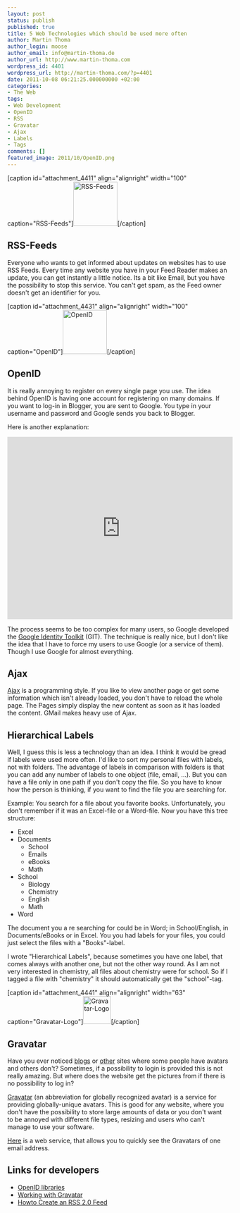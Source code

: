 ```yaml
---
layout: post
status: publish
published: true
title: 5 Web Technologies which should be used more often
author: Martin Thoma
author_login: moose
author_email: info@martin-thoma.de
author_url: http://www.martin-thoma.com
wordpress_id: 4401
wordpress_url: http://martin-thoma.com/?p=4401
date: 2011-10-08 06:21:25.000000000 +02:00
categories:
- The Web
tags:
- Web Development
- OpenID
- RSS
- Gravatar
- Ajax
- Labels
- Tags
comments: []
featured_image: 2011/10/OpenID.png
---
```

[caption id="attachment_4411" align="alignright" width="100" caption="RSS-Feeds"]<a href="http://martin-thoma.com/wp-content/uploads/2011/10/RSS-Feeds.png"><img src="http://martin-thoma.com/wp-content/uploads/2011/10/RSS-Feeds.png" alt="RSS-Feeds" title="RSS-Feeds" width="100" height="100" class="size-full wp-image-4411" /></a>[/caption]
<h2>RSS-Feeds</h2>
Everyone who wants to get informed about updates on websites has to use RSS Feeds. Every time any website you have in your Feed Reader makes an update, you can get instantly a little notice. Its a bit like Email, but you have the possibility to stop this service. You can't get spam, as the Feed owner doesn't get an identifier for you.

[caption id="attachment_4431" align="alignright" width="100" caption="OpenID"]<a href="http://martin-thoma.com/wp-content/uploads/2011/10/OpenID.png"><img src="http://martin-thoma.com/wp-content/uploads/2011/10/OpenID.png" alt="OpenID" title="OpenID" width="100" height="100" class="size-full wp-image-4431" /></a>[/caption]
<h2>OpenID</h2>
It is really annoying to register on every single page you use. The idea behind OpenID is having one account for registering on many domains. If you want to log-in in Blogger, you are sent to Google. You type in your username and password and Google sends you back to Blogger. 

Here is another explanation:
<iframe title="YouTube video player" class="youtube-player" type="text/html" width="512" height="414" src="http://www.youtube.com/embed/xcmY8Pk-qEk" frameborder="0" allowFullScreen></iframe>

The process seems to be too complex for many users, so Google developed the <a href="http://code.google.com/intl/de-DE/apis/identitytoolkit/index.html">Google Identity Toolkit</a> (GIT). The technique is really nice, but I don't like the idea that I have to force my users to use Google (or a service of them). Though I use Google for almost everything.

<h2>Ajax</h2>
<a href="http://en.wikipedia.org/wiki/Ajax_(programming)" rel="nofollow">Ajax</a> is a programming style. If you like to view another page or get some information which isn't already loaded, you don't have to reload the whole page. The Pages simply display the new content as soon as it has loaded the content. GMail makes heavy use of Ajax.

<h2>Hierarchical Labels</h2>
Well, I guess this is less a technology than an idea. I think it would be gread if labels were used more often. I'd like to sort my personal files with labels, not with folders. The advantage of labels in comparison with folders is that you can add any number of labels to one object (file, email, ...). But you can have a file only in one path if you don't copy the file. So you have to know how the person is thinking, if you want to find the file you are searching for.

Example: You search for a file about you favorite books. Unfortunately, you don't remember if it was an Excel-file or a Word-file. Now you have this tree structure:

<ul>
<li>Excel</li>
<li>Documents
<ul>
<li>School</li>
<li>Emails</li>
<li>eBooks</li>
<li>Math</li>
</ul>
</li>
<li>School
<ul>
<li>Biology</li>
<li>Chemistry</li>
<li>English</li>
<li>Math</li>
</ul>
</li>
<li>Word</li>
</ul>

The document you a re searching for could be in Word; in School/English, in Documents/eBooks or in Excel. You you had labels for your files, you could just select the files with a "Books"-label.

I wrote "Hierarchical Labels", because sometimes you have one label, that comes always with another one, but not the other way round. As I am not very interested in chemistry, all files about chemistry were for school. So if I tagged a file with "chemistry" it should automatically get the "school"-tag.

[caption id="attachment_4441" align="alignright" width="63" caption="Gravatar-Logo"]<a href="http://martin-thoma.com/wp-content/uploads/2011/10/Gravatar-Logo.png"><img src="http://martin-thoma.com/wp-content/uploads/2011/10/Gravatar-Logo.png" alt="Gravatar-Logo" title="Gravatar-Logo" width="63" height="63" class="size-full wp-image-4441" /></a>[/caption]
<h2>Gravatar</h2>
Have you ever noticed <a href="http://www.sembeo.com/ninja/comment-page-2/" rel="nofollow">blogs</a> or <a href="http://stackoverflow.com/questions/4880891/javascript-settimeout-and-changes-to-system-time-cause-problems" rel="nofollow">other</a> sites where some people have avatars and others don't? Sometimes, if a possibility to login is provided this is not really amazing. But where does the website get the pictures from if there is no possibility to log in?

<a href="http://en.wikipedia.org/wiki/Gravatar" rel="nofollow">Gravatar</a> (an abbreviation for globally recognized avatar) is a service for providing globally-unique avatars. This is good for any website, where you don't have the possibility to store large amounts of data or you don't want to be annoyed with different file types, resizing and users who can't manage to use your software.

<a href="http://lea.verou.me/demos/gravatar.php?email=info%40martin-thoma.de">Here</a> is a web service, that allows you to quickly see the Gravatars of one email address.

<h2>
Links for developers</h2>
<ul>
<li><a href="http://openid.net/developers/libraries/" rel="nofollow">OpenID libraries</a></li>
<li><a href="http://de.gravatar.com/site/implement/hash/" rel="nofollow">Working with Gravatar</a></li>
<li><a href="http://www.petefreitag.com/item/465.cfm" rel="nofollow">Howto Create an RSS 2.0 Feed</a></li>
</ul>

